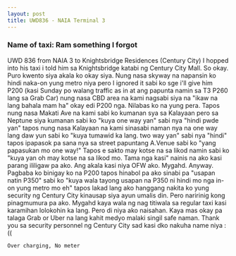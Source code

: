 ```yaml
---
layout: post
title: UWD836 - NAIA Terminal 3
---
```


### Name of taxi: Ram something I forgot 

UWD 836 from NAIA 3 to Knightsbridge Residences (Century City) I hopped into his taxi i told him sa Knightsbridge katabi ng Century City Mall. So okay. Puro kwento siya akala ko okay siya. Nung nasa skyway na napansin ko hindi naka-on yung metro niya pero I ignored it sabi ko sge i'll give him P200 (kasi Sunday po walang traffic as in at ang papunta namin sa T3 P260 lang sa Grab Car) nung nasa CBD area na kami nagsabi siya na "ikaw na lang bahala mam ha" okay edi P200 nga. Nilabas ko na yung pera. Tapos nung nasa Makati Ave na kami sabi ko kumanan sya sa Kalayaan pero sa Neptune siya kumanan sabi ko "kuya one way yan" sabi nya "hindi pwde yan" tapos nung nasa Kalayaan na kami sinasabi naman nya na one way lang daw yun sabi ko "kuya tumawid ka lang. two way yan" sabi nya "hindi" tapos ipapasok pa sana nya sa street papuntang A.Venue sabi ko "yang papasukan mo one way!" Tapos e sakto may kotse na sa likod namin sabi ko "kuya yan oh may kotse na sa likod mo. Tama nga kasi" nainis na ako kasi parang ililigaw pa ako. Ang akala kasi niya OFW ako. Mygahd. Anyway. Pagbaba ko binigay ko na P200 tapos hinabol pa ako sinabi pa "usapan natin P350" sabi ko "kuya wala tayong usapan na P350 ni hindi mo nga in-on yung metro mo eh" tapos lakad lang ako hanggang nakita ko yung security ng Century City kinausap siya ayun umalis din. Pero naririnig kong pinagmumura pa ako. Mygahd kaya wala ng nag titiwala sa regular taxi kasi karamihan lolokohin ka lang. Pero di niya ako naisahan. Kaya mas okay pa talaga Grab or Uber na lang kahit medyo malaki singil safe naman. Thank you sa security personnel ng Century City sad kasi dko nakuha name niya :((

```Over charging, No meter```

